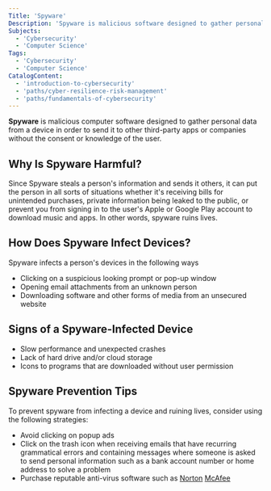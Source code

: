```yaml
---
Title: 'Spyware' 
Description: 'Spyware is malicious software designed to gather personal data from a device in order to send it to other third-party apps or companies without consent from the user.' 
Subjects: 
  - 'Cybersecurity'
  - 'Computer Science'
Tags:
  - 'Cybersecurity'
  - 'Computer Science'
CatalogContent: 
  - 'introduction-to-cybersecurity'
  - 'paths/cyber-resilience-risk-management'
  - 'paths/fundamentals-of-cybersecurity'
---
```


 **Spyware** is malicious computer software designed to gather personal data from a device in order to send it to other third-party apps or companies without the consent or knowledge of the user.

## Why Is Spyware Harmful?

Since Spyware steals a person's information and sends it others, it can put the person in all sorts of situations whether it's receiving bills for unintended purchases, private information being leaked to the public, or prevent you from signing in to the user's Apple or Google Play account to download music and apps. In other words, spyware ruins lives.

## 	How Does Spyware Infect Devices?

Spyware infects a person's devices in the following ways

- Clicking on a suspicious looking prompt or pop-up window
- Opening email attachments from an unknown person
- Downloading software and other forms of media from an unsecured website
  
## 	Signs of a Spyware-Infected Device

- Slow performance and unexpected crashes  
- Lack of hard drive and/or cloud storage
- Icons to programs that are downloaded without user permission

## Spyware Prevention Tips

To prevent spyware from infecting a device and ruining lives, consider using the following strategies:

- Avoid clicking on popup ads
- Click on the trash icon when receiving emails that have recurring grammatical errors and containing messages where someone is asked to send personal information such as a bank account number or home address to solve a problem
- Purchase reputable anti-virus software such as [Norton](https://us.norton.com/) [McAfee](https://www.mcafee.com/)  
